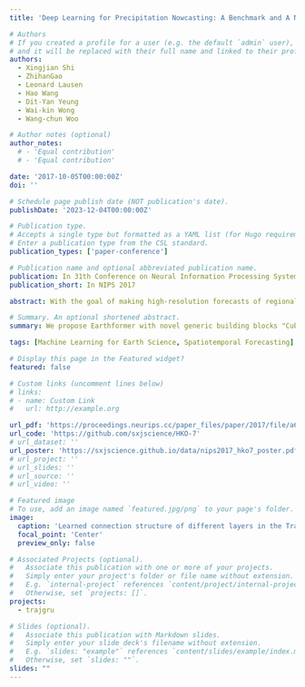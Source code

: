 ```yaml
---
title: 'Deep Learning for Precipitation Nowcasting: A Benchmark and A New Model'

# Authors
# If you created a profile for a user (e.g. the default `admin` user), write the username (folder name) here
# and it will be replaced with their full name and linked to their profile.
authors:
  - Xingjian Shi
  - ZhihanGao
  - Leonard Lausen
  - Hao Wang
  - Dit-Yan Yeung
  - Wai-kin Wong
  - Wang-chun Woo

# Author notes (optional)
author_notes:
  # - 'Equal contribution'
  # - 'Equal contribution'

date: '2017-10-05T00:00:00Z'
doi: ''

# Schedule page publish date (NOT publication's date).
publishDate: '2023-12-04T00:00:00Z'

# Publication type.
# Accepts a single type but formatted as a YAML list (for Hugo requirements).
# Enter a publication type from the CSL standard.
publication_types: ['paper-conference']

# Publication name and optional abbreviated publication name.
publication: In 31th Conference on Neural Information Processing Systems (NIPS 2017)
publication_short: In NIPS 2017

abstract: With the goal of making high-resolution forecasts of regional rainfall, precipitation nowcasting has become an important and fundamental technology underlying various public services ranging from rainstorm warnings to flight safety. Recently, the Convolutional LSTM (ConvLSTM) model has been shown to outperform traditional optical flow based methods for precipitation nowcasting, suggesting that deep learning models have a huge potential for solving the problem. However, the convolutional recurrence structure in ConvLSTM-based models is location-invariant while natural motion and transformation (e.g., rotation) are location-variant in general. Furthermore, since deep-learning-based precipitation nowcasting is a newly emerging area, clear evaluation protocols have not yet been established. To address these problems, we propose both a new model and a benchmark for precipitation nowcasting. Specifically, we go beyond ConvLSTM and propose the Trajectory GRU (TrajGRU) model that can actively learn the location-variant structure for recurrent connections. Besides, we provide a benchmark that includes a real-world large-scale dataset from the Hong Kong Observatory, a new training loss, and a comprehensive evaluation protocol to facilitate future research and gauge the state of the art. 

# Summary. An optional shortened abstract.
summary: We propose Earthformer with novel generic building blocks "Cuboid Attention" to explore the design of space-time attention for Earth system forecasting problems, and achieve SOTA performance on two synthetic datasets and two real-world benchmarks.

tags: [Machine Learning for Earth Science, Spatiotemporal Forecasting]

# Display this page in the Featured widget?
featured: false

# Custom links (uncomment lines below)
# links:
# - name: Custom Link
#   url: http://example.org

url_pdf: 'https://proceedings.neurips.cc/paper_files/paper/2017/file/a6db4ed04f1621a119799fd3d7545d3d-Paper.pdf'
url_code: 'https://github.com/sxjscience/HKO-7'
# url_dataset: ''
url_poster: 'https://sxjscience.github.io/data/nips2017_hko7_poster.pdf'
# url_project: ''
# url_slides: ''
# url_source: ''
# url_video: ''

# Featured image
# To use, add an image named `featured.jpg/png` to your page's folder.
image:
  caption: 'Learned connection structure of different layers in the TrajGRU model.'
  focal_point: 'Center'
  preview_only: false

# Associated Projects (optional).
#   Associate this publication with one or more of your projects.
#   Simply enter your project's folder or file name without extension.
#   E.g. `internal-project` references `content/project/internal-project/index.md`.
#   Otherwise, set `projects: []`.
projects:
  - trajgru

# Slides (optional).
#   Associate this publication with Markdown slides.
#   Simply enter your slide deck's filename without extension.
#   E.g. `slides: "example"` references `content/slides/example/index.md`.
#   Otherwise, set `slides: ""`.
slides: ""
---
```


